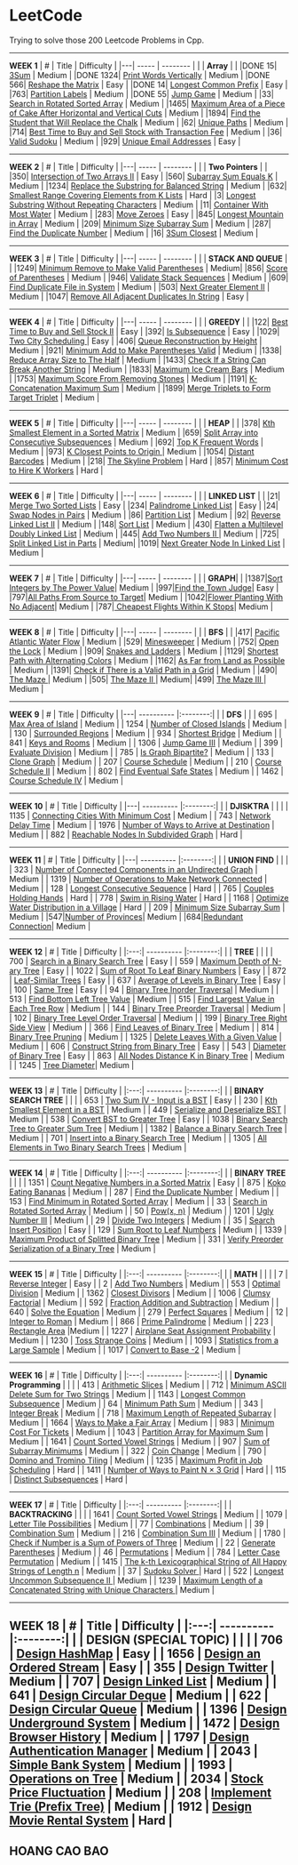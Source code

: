 # LeetCode
Trying to solve those 200 Leetcode Problems in Cpp. 

---
**WEEK 1**
| # | Title | Difficulty |
|---| ----- | -------- |
|  | **Array** | |
|DONE 15| [3Sum](https://leetcode.com/problems/3sum) | Medium |
|DONE 1324| [Print Words Vertically](https://leetcode.com/problems/print-words-vertically/) | Medium |
|DONE 566| [Reshape the Matrix](https://leetcode.com/problems/reshape-the-matrix/) | Easy |
|DONE 14| [Longest Common Prefix](https://leetcode.com/problems/longest-common-prefix/) | Easy |
|763| [Partition Labels](https://leetcode.com/problems/partition-labels/) | Medium |
|DONE 55| [Jump Game](https://leetcode.com/problems/jump-game/) | Medium |
|33| [Search in Rotated Sorted Array](https://leetcode.com/problems/search-in-rotated-sorted-array/) | Medium |
|1465| [Maximum Area of a Piece of Cake After Horizontal and Vertical Cuts](https://leetcode.com/problems/maximum-area-of-a-piece-of-cake-after-horizontal-and-vertical-cuts/) | Medium |
|1894| [Find the Student that Will Replace the Chalk](https://leetcode.com/problems/find-the-student-that-will-replace-the-chalk/) | Medium |
|62| [Unique Paths](https://leetcode.com/problems/unique-paths/) | Medium |
|714| [Best Time to Buy and Sell Stock with Transaction Fee](https://leetcode.com/problems/best-time-to-buy-and-sell-stock-with-transaction-fee/) | Medium |
|36| [Valid Sudoku](https://leetcode.com/problems/valid-sudoku/) | Medium |
|929| [Unique Email Addresses](https://leetcode.com/problems/unique-email-addresses/) | Easy |

---
**WEEK 2**
| # | Title | Difficulty |
|---| ----- | -------- |
|  | **Two Pointers** | |
|350| [Intersection of Two Arrays II](https://leetcode.com/problems/intersection-of-two-arrays-ii/) | Easy |
|560| [Subarray Sum Equals K](https://leetcode.com/problems/subarray-sum-equals-k/) | Medium |
|1234| [Replace the Substring for Balanced String](https://leetcode.com/problems/replace-the-substring-for-balanced-string/) | Medium |
|632| [Smallest Range Covering Elements from K Lists](https://leetcode.com/problems/smallest-range-covering-elements-from-k-lists/) | Hard |
|3| [Longest Substring Without Repeating Characters](https://leetcode.com/problems/longest-substring-without-repeating-characters/) | Medium |
|11| [Container With Most Water](https://leetcode.com/problems/container-with-most-water/) | Medium |
|283| [Move Zeroes](https://leetcode.com/problems/move-zeroes/solution/) | Easy |
|845| [Longest Mountain in Array](https://leetcode.com/problems/longest-mountain-in-array/) | Medium |
|209| [Minimum Size Subarray Sum](https://leetcode.com/problems/minimum-size-subarray-sum/) | Medium |
|287| [Find the Duplicate Number](https://leetcode.com/problems/find-the-duplicate-number/) | Medium |
|16| [3Sum Closest](https://leetcode.com/problems/3sum-closest/) | Medium |

---
**WEEK 3**
| # | Title | Difficulty |
|---| ----- | -------- |
|  | **STACK AND QUEUE** | |
|1249| [Minimum Remove to Make Valid Parentheses](https://leetcode.com/problems/minimum-remove-to-make-valid-parentheses/) | Medium|
|856| [Score of Parentheses](https://leetcode.com/problems/score-of-parentheses/) | Medium |
|946| [Validate Stack Sequences](https://leetcode.com/problems/validate-stack-sequences/) | Medium |
|609| [Find Duplicate File in System](https://leetcode.com/problems/find-duplicate-file-in-system/) | Medium |
|503| [Next Greater Element II](https://leetcode.com/problems/next-greater-element-ii/) | Medium |
|1047| [Remove All Adjacent Duplicates In String](https://leetcode.com/problems/remove-all-adjacent-duplicates-in-string/) | Easy |

---
**WEEK 4**
| # | Title | Difficulty |
|---| ----- | -------- |
|  | **GREEDY** | |
|122| [Best Time to Buy and Sell Stock II](https://leetcode.com/problems/best-time-to-buy-and-sell-stock-ii/) | Easy |
|392| [Is Subsequence](https://leetcode.com/problems/is-subsequence/) | Easy |
|1029| [Two City Scheduling ](https://leetcode.com/problems/two-city-scheduling/) | Easy |
|406| [Queue Reconstruction by Height](https://leetcode.com/problems/queue-reconstruction-by-height/) | Medium |
|921| [Minimum Add to Make Parentheses Valid](https://leetcode.com/problems/minimum-add-to-make-parentheses-valid/) | Medium |
|1338| [Reduce Array Size to The Half](https://leetcode.com/problems/reduce-array-size-to-the-half/) | Medium |
|1433| [Check If a String Can Break Another String](https://leetcode.com/problems/check-if-a-string-can-break-another-string/) | Medium |
|1833| [Maximum Ice Cream Bars](https://leetcode.com/problems/maximum-ice-cream-bars/) | Medium |
|1753| [Maximum Score From Removing Stones](https://leetcode.com/problems/maximum-score-from-removing-stones/) | Medium |
|1191| [K-Concatenation Maximum Sum](https://leetcode.com/problems/k-concatenation-maximum-sum/) | Medium |
|1899| [Merge Triplets to Form Target Triplet](https://leetcode.com/problems/merge-triplets-to-form-target-triplet/) | Medium |

---
**WEEK 5**
| # | Title | Difficulty |
|---| ----- | -------- |
|  | **HEAP** | |
|378| [Kth Smallest Element in a Sorted Matrix](https://leetcode.com/problems/kth-smallest-element-in-a-sorted-matrix/) | Medium |
|659| [Split Array into Consecutive Subsequences](https://leetcode.com/problems/split-array-into-consecutive-subsequences/) | Medium |
|692| [Top K Frequent Words](https://leetcode.com/problems/top-k-frequent-words/) | Medium |
|973| [K Closest Points to Origin ](https://leetcode.com/problems/k-closest-points-to-origin/) | Medium |
|1054| [Distant Barcodes](https://leetcode.com/problems/distant-barcodes/) | Medium |
|218| [The Skyline Problem](https://leetcode.com/problems/the-skyline-problem/) | Hard |
|857| [Minimum Cost to Hire K Workers](https://leetcode.com/problems/minimum-cost-to-hire-k-workers/) | Hard |

---
**WEEK 6**
| # | Title | Difficulty |
|---| ----- | -------- |
|  | **LINKED LIST** | |
|21| [Merge Two Sorted Lists](https://leetcode.com/problems/merge-two-sorted-lists/) | Easy |
|234| [Palindrome Linked List](https://leetcode.com/problems/palindrome-linked-list/) | Easy |
|24| [Swap Nodes in Pairs](https://leetcode.com/problems/swap-nodes-in-pairs/) | Medium |
|86| [Partition List](https://leetcode.com/problems/partition-list/) | Medium |
|92| [Reverse Linked List II](https://leetcode.com/problems/reverse-linked-list-ii/) | Medium |
|148| [Sort List](https://leetcode.com/problems/sort-list/) | Medium |
|430| [Flatten a Multilevel Doubly Linked List](https://leetcode.com/problems/flatten-a-multilevel-doubly-linked-list/) | Medium |
|445| [Add Two Numbers II ](https://leetcode.com/problems/add-two-numbers-ii/) | Medium |
|725| [Split Linked List in Parts](https://leetcode.com/problems/split-linked-list-in-parts/) | Medium|
|1019| [Next Greater Node In Linked List](https://leetcode.com/problems/next-greater-node-in-linked-list/) | Medium |

---
**WEEK 7**
| # | Title | Difficulty |
|---| ----- | -------- |
|  | **GRAPH**| |
|1387|[Sort Integers by The Power Value](https://leetcode.com/problems/sort-integers-by-the-power-value/)| Medium |
|997|[Find the Town Judge](https://leetcode.com/problems/find-the-town-judge/)| Easy |
|797|[All Paths From Source to Target](https://leetcode.com/problems/all-paths-from-source-to-target/)| Medium |
|1042|[Flower Planting With No Adjacent](https://leetcode.com/problems/flower-planting-with-no-adjacent/)| Medium |
|787|[ Cheapest Flights Within K Stops](https://leetcode.com/problems/cheapest-flights-within-k-stops/)| Medium |

---
**WEEK 8**
| # | Title | Difficulty |
|---| ----- | -------- |
|  | **BFS** | |
|417| [Pacific Atlantic Water Flow](https://leetcode.com/problems/pacific-atlantic-water-flow/) | Medium |
|529| [Minesweeper](https://leetcode.com/problems/minesweeper/) | Medium |
|752| [Open the Lock](https://leetcode.com/problems/open-the-lock/) | Medium |
|909| [Snakes and Ladders](https://leetcode.com/problems/snakes-and-ladders/) | Medium |
|1129| [Shortest Path with Alternating Colors](https://leetcode.com/problems/shortest-path-with-alternating-colors/) | Medium |
|1162| [As Far from Land as Possible](https://leetcode.com/problems/as-far-from-land-as-possible/) | Medium |
|1391| [Check if There is a Valid Path in a Grid](https://leetcode.com/problems/check-if-there-is-a-valid-path-in-a-grid/) | Medium |
|490| [The Maze ](#490) | Medium |
|505| [The Maze II ](#505) | Medium|
|499| [The Maze III ](#499) | Medium |

---
**WEEK 9**
| # | Title | Difficulty |
|---| ---------- |:--------:|
|  | **DFS** | |
| 695 | [Max Area of Island](https://leetcode.com/problems/max-area-of-island/) | Medium |
| 1254 | [Number of Closed Islands](https://leetcode.com/problems/number-of-closed-islands/) | Medium |
| 130 | [Surrounded Regions](https://leetcode.com/problems/surrounded-regions/) | Medium |
| 934 | [Shortest Bridge](https://leetcode.com/problems/shortest-bridge/) | Medium |
| 841 | [Keys and Rooms](https://leetcode.com/problems/keys-and-rooms/) | Medium |
| 1306 | [Jump Game III](https://leetcode.com/problems/jump-game-iii/) | Medium |
| 399 | [Evaluate Division](https://leetcode.com/problems/evaluate-division/) | Medium |
| 785 | [Is Graph Bipartite?](https://leetcode.com/problems/is-graph-bipartite/) | Medium |
| 133 | [Clone Graph](https://leetcode.com/problems/clone-graph/) | Medium |
| 207 | [Course Schedule](https://leetcode.com/problems/course-schedule/) | Medium |
| 210 | [Course Schedule II](https://leetcode.com/problems/course-schedule-ii/) | Medium |
| 802 | [Find Eventual Safe States](https://leetcode.com/problems/find-eventual-safe-states/) | Medium |
| 1462 | [Course Schedule IV](https://leetcode.com/problems/course-schedule-iv/) | Medium |

---
**WEEK 10**
| # | Title | Difficulty |
|---| ---------- |:--------:|
|  | **DJISKTRA** | | |
| 1135 | [Connecting Cities With Minimum Cost](#1135)  | Medium |
| 743 | [Network Delay Time](https://leetcode.com/problems/network-delay-time/) | Medium |
| 1976 | [Number of Ways to Arrive at Destination]( https://leetcode.com/problems/number-of-ways-to-arrive-at-destination/) | Medium |
| 882 | [Reachable Nodes In Subdivided Graph]( https://leetcode.com/problems/reachable-nodes-in-subdivided-graph/) | Hard |

---
**WEEK 11**
| # | Title | Difficulty |
|---| ---------- |:--------:|
|  | **UNION FIND** | | |
| 323 | [Number of Connected Components in an Undirected Graph](#323) | Medium |
| 1319 | [Number of Operations to Make Network Connected](https://leetcode.com/problems/number-of-operations-to-make-network-connected/) | Medium |
| 128 | [Longest Consecutive Sequence](https://leetcode.com/problems/longest-consecutive-sequence/) | Hard |
| 765 | [Couples Holding Hands](https://leetcode.com/problems/couples-holding-hands/) | Hard |
| 778 | [Swim in Rising Water](https://leetcode.com/problems/swim-in-rising-water/) | Hard |
| 1168 | [Optimize Water Distribution in a Village](#1168) | Hard |
| 209 | [Minimum Size Subarray Sum](https://leetcode.com/problems/minimum-size-subarray-sum/) | Medium |
|547|[Number of Provinces](https://leetcode.com/problems/number-of-provinces/)| Medium |
|684|[Redundant Connection](https://leetcode.com/problems/redundant-connection/)| Medium |


---
**WEEK 12**
| # | Title | Difficulty |
|:---:| ---------- |:--------:|
|  | **TREE** | | |
| 700 | [Search in a Binary Search Tree](https://leetcode.com/problems/search-in-a-binary-search-tree/) | Easy |
| 559 | [Maximum Depth of N-ary Tree](https://leetcode.com/problems/maximum-depth-of-n-ary-tree/) | Easy |
| 1022 | [Sum of Root To Leaf Binary Numbers](https://leetcode.com/problems/sum-of-root-to-leaf-binary-numbers/) | Easy |
| 872 | [Leaf-Similar Trees](https://leetcode.com/problems/leaf-similar-trees/) | Easy |
| 637 | [Average of Levels in Binary Tree](https://leetcode.com/problems/average-of-levels-in-binary-tree/) | Easy |
| 100 | [Same Tree](https://leetcode.com/problems/same-tree/) | Easy |
| 94 | [Binary Tree Inorder Traversal](https://leetcode.com/problems/binary-tree-inorder-traversal/) | Medium |
| 513 | [Find Bottom Left Tree Value](https://leetcode.com/problems/find-bottom-left-tree-value/) | Medium |
| 515 | [Find Largest Value in Each Tree Row](https://leetcode.com/problems/find-largest-value-in-each-tree-row/) | Medium |
| 144 | [Binary Tree Preorder Traversal](https://leetcode.com/problems/binary-tree-preorder-traversal/) | Medium |
| 102 | [Binary Tree Level Order Traversal](https://leetcode.com/problems/binary-tree-level-order-traversal/) | Medium |
| 199 | [Binary Tree Right Side View](https://leetcode.com/problems/binary-tree-right-side-view/) | Medium |
| 366 | [Find Leaves of Binary Tree](#366)  | Medium |
| 814 | [Binary Tree Pruning](https://leetcode.com/problems/binary-tree-pruning/) | Medium |
| 1325 | [Delete Leaves With a Given Value](https://leetcode.com/problems/delete-leaves-with-a-given-value/) | Medium |
| 606 | [Construct String from Binary Tree](https://leetcode.com/problems/construct-string-from-binary-tree/) | Easy |
| 543 | [Diameter of Binary Tree](https://leetcode.com/problems/diameter-of-binary-tree/) | Easy |
| 863 | [All Nodes Distance K in Binary Tree](https://leetcode.com/problems/all-nodes-distance-k-in-binary-tree/) | Medium |
| 1245 | [Tree Diameter](#1245)| Medium |

---
**WEEK 13**
| # | Title | Difficulty |
|:---:| ---------- |:--------:|
|  | **BINARY SEARCH TREE** | | |
| 653 | [Two Sum IV - Input is a BST](https://leetcode.com/problems/two-sum-iv-input-is-a-bst/) | Easy |
| 230 | [Kth Smallest Element in a BST](https://leetcode.com/problems/kth-smallest-element-in-a-bst/) | Medium |
| 449 | [Serialize and Deserialize BST](https://leetcode.com/problems/serialize-and-deserialize-bst/) | Medium |
| 538 | [Convert BST to Greater Tree](https://leetcode.com/problems/convert-bst-to-greater-tree/) | Easy |
| 1038 | [Binary Search Tree to Greater Sum Tree](https://leetcode.com/problems/binary-search-tree-to-greater-sum-tree/) | Medium |
| 1382 | [Balance a Binary Search Tree](https://leetcode.com/problems/balance-a-binary-search-tree/) | Medium |
| 701 | [Insert into a Binary Search Tree](https://leetcode.com/problems/insert-into-a-binary-search-tree/) | Medium |
| 1305 | [All Elements in Two Binary Search Trees](https://leetcode.com/problems/all-elements-in-two-binary-search-trees/) | Medium |

---
**WEEK 14**
| # | Title | Difficulty |
|:---:| ---------- |:--------:|
|  | **BINARY TREE** | | |
| 1351 | [Count Negative Numbers in a Sorted Matrix](https://leetcode.com/problems/count-negative-numbers-in-a-sorted-matrix/) | Easy |
| 875 | [Koko Eating Bananas](https://leetcode.com/problems/koko-eating-bananas/) | Medium |
| 287 | [Find the Duplicate Number](https://leetcode.com/problems/find-the-duplicate-number/) | Medium |
| 153 | [Find Minimum in Rotated Sorted Array](https://leetcode.com/problems/find-minimum-in-rotated-sorted-array/) | Medium |
| 33 | [Search in Rotated Sorted Array](https://leetcode.com/problems/search-in-rotated-sorted-array/) | Medium |
| 50 | [Pow(x, n)](https://leetcode.com/problems/powx-n) | Medium |
| 1201 | [Ugly Number III](https://leetcode.com/problems/ugly-number-iii/) | Medium |
| 29 | [Divide Two Integers](https://leetcode.com/problems/divide-two-integers/) | Medium |
| 35 | [Search Insert Position](https://leetcode.com/problems/search-insert-position/) | Easy |
| 129 | [Sum Root to Leaf Numbers](https://leetcode.com/problems/sum-root-to-leaf-numbers/) | Medium |
| 1339 | [Maximum Product of Splitted Binary Tree](https://leetcode.com/problems/maximum-product-of-splitted-binary-tree/) | Medium |
| 331 | [Verify Preorder Serialization of a Binary Tree](https://leetcode.com/problems/verify-preorder-serialization-of-a-binary-tree/) | Medium |

---
**WEEK 15**
| # | Title | Difficulty |
|:---:| ---------- |:--------:|
|  | **MATH** | | |
| 7 | [Reverse Integer](https://leetcode.com/problems/reverse-integer/) | Easy |
| 2 | [Add Two Numbers](https://leetcode.com/problems/add-two-numbers/) | Medium |
| 553 | [Optimal Division](https://leetcode.com/problems/optimal-division/) | Medium |
| 1362 | [Closest Divisors](https://leetcode.com/problems/closest-divisors/) | Medium |
| 1006 | [Clumsy Factorial](https://leetcode.com/problems/clumsy-factorial/) | Medium |
| 592 | [Fraction Addition and  Subtraction](https://leetcode.com/problems/fraction-addition-and-subtraction/) | Medium |
| 640 | [Solve the Equation](https://leetcode.com/problems/solve-the-equation/) | Medium |
| 279 | [Perfect Squares](https://leetcode.com/problems/perfect-squares/) | Medium |
| 12 | [Integer to Roman](https://leetcode.com/problems/integer-to-roman/) | Medium |
| 866 | [Prime Palindrome](https://leetcode.com/problems/prime-palindrome/) | Medium |
| 223 | [Rectangle Area](https://leetcode.com/problems/rectangle-area/) |Medium  |
| 1227 | [Airplane Seat Assignment Probability](https://leetcode.com/problems/airplane-seat-assignment-probability/) | Medium |
| 1230 | [Toss Strange Coins](#1230) | Medium |
| 1093 | [Statistics from a Large Sample](https://leetcode.com/problems/statistics-from-a-large-sample/) | Medium |
| 1017 | [Convert to Base -2](https://leetcode.com/problems/convert-to-base-2/) | Medium |

---
**WEEK 16**
| # | Title | Difficulty |
|:---:| ---------- |:--------:|
|  | **Dynamic Programming** | | |
| 413 | [Arithmetic Slices](https://leetcode.com/problems/arithmetic-slices/) | Medium |
| 712 | [Minimum ASCII Delete Sum for Two Strings](https://leetcode.com/problems/minimum-ascii-delete-sum-for-two-strings/) | Medium |
| 1143 | [Longest Common Subsequence](https://leetcode.com/problems/longest-common-subsequence/) | Medium |
| 64 | [Minimum Path Sum](https://leetcode.com/problems/minimum-path-sum/) | Medium |
| 343 | [Integer Break](https://leetcode.com/problems/integer-break/) | Medium |
| 718 | [Maximum Length of Repeated Subarray](https://leetcode.com/problems/maximum-length-of-repeated-subarray/) | Medium |
| 1664 | [Ways to Make a Fair Array](https://leetcode.com/problems/ways-to-make-a-fair-array/) | Medium |
| 983 | [Minimum Cost For Tickets](https://leetcode.com/problems/minimum-cost-for-tickets/) | Medium |
| 1043 | [Partition Array for Maximum Sum](https://leetcode.com/problems/partition-array-for-maximum-sum/) | Medium |
| 1641 | [Count Sorted Vowel Strings](https://leetcode.com/problems/count-sorted-vowel-strings/) | Medium |
| 907 | [Sum of Subarray Minimums](https://leetcode.com/problems/sum-of-subarray-minimums/) | Medium |
| 322 | [Coin Change](https://leetcode.com/problems/coin-change/) | Medium |
| 790 | [Domino and Tromino Tiling](https://leetcode.com/problems/domino-and-tromino-tiling/) | Medium |
| 1235 | [Maximum Profit in Job Scheduling](https://leetcode.com/problems/maximum-profit-in-job-scheduling/) | Hard |
| 1411 | [Number of Ways to Paint N × 3 Grid](https://leetcode.com/problems/number-of-ways-to-paint-n-3-grid/) | Hard |
| 115 | [Distinct Subsequences](https://leetcode.com/problems/distinct-subsequences/) | Hard |

---
**WEEK 17**
| # | Title | Difficulty |
|:---:| ---------- |:--------:|
|  | **BACKTRACKING** | | |
| 1641 | [Count Sorted Vowel Strings](https://leetcode.com/problems/count-sorted-vowel-strings/) | Medium |
| 1079 | [Letter Tile Possibilities](https://leetcode.com/problems/letter-tile-possibilities/) | Medium |
| 77 | [Combinations](https://leetcode.com/problems/combinations/) | Medium |
| 39 | [Combination Sum](https://leetcode.com/problems/combination-sum/) | Medium |
| 216 | [Combination Sum III](https://leetcode.com/problems/combination-sum-iii/) | Medium |
| 1780 | [Check if Number is a Sum of Powers of Three](https://leetcode.com/problems/check-if-number-is-a-sum-of-powers-of-three/) | Medium |
| 22 | [Generate Parentheses](https://leetcode.com/problems/generate-parentheses/) | Medium |
| 46 | [Permutations](https://leetcode.com/problems/permutations/) | Medium |
| 784 | [Letter Case Permutation](https://leetcode.com/problems/letter-case-permutation/) | Medium |
| 1415 | [The k-th Lexicographical String of All Happy Strings of Length n](https://leetcode.com/problems/the-k-th-lexicographical-string-of-all-happy-strings-of-length-n/) | Medium |
| 37 | [ Sudoku Solver ](https://leetcode.com/problems/sudoku-solver/) | Hard |
| 522 | [ Longest Uncommon Subsequence II ](https://leetcode.com/problems/longest-uncommon-subsequence-ii/) | Medium |
| 1239 | [Maximum Length of a Concatenated String with Unique Characters ](https://leetcode.com/problems/maximum-length-of-a-concatenated-string-with-unique-characters/) | Medium |

---
**WEEK 18**
| # | Title | Difficulty |
|:---:| ---------- |:--------:|
|  | **DESIGN (SPECIAL TOPIC)** | | |
| 706 | [Design HashMap](https://leetcode.com/problems/design-hashmap/) | Easy |
| 1656 | [Design an Ordered Stream](https://leetcode.com/problems/design-an-ordered-stream/) | Easy |
| 355 | [Design Twitter](https://leetcode.com/problems/design-twitter/) | Medium |
| 707 | [Design Linked List](https://leetcode.com/problems/design-linked-list/) | Medium |
| 641 | [Design Circular Deque](https://leetcode.com/problems/design-circular-deque/) | Medium |
| 622 | [Design Circular Queue](https://leetcode.com/problems/design-circular-queue/) | Medium |
| 1396 | [Design Underground System](https://leetcode.com/problems/design-underground-system/) | Medium |
| 1472 | [Design Browser History](https://leetcode.com/problems/design-browser-history/) | Medium |
| 1797 | [Design Authentication Manager](https://leetcode.com/problems/design-authentication-manager/) | Medium |
| 2043 | [Simple Bank System](https://leetcode.com/problems/simple-bank-system/) | Medium |
| 1993 | [Operations on Tree](https://leetcode.com/problems/operations-on-tree/) | Medium |
| 2034 | [Stock Price Fluctuation](https://leetcode.com/problems/stock-price-fluctuation/) | Medium |
| 208 | [Implement Trie (Prefix Tree)](https://leetcode.com/problems/implement-trie-prefix-tree/) | Medium |
| 1912 | [Design Movie Rental System](https://leetcode.com/problems/design-movie-rental-system/) | Hard |
---
## HOANG CAO BAO
